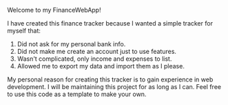 Welcome to my FinanceWebApp!

I have created this finance tracker because I wanted a simple tracker for myself that:
1. Did not ask for my personal bank info.
2. Did not make me create an account just to use features.
3. Wasn't complicated, only income and expenses to list.
4. Allowed me to export my data and import them as I please.

My personal reason for creating this tracker is to gain experience in web development.
I will be maintaining this project for as long as I can. Feel free to use this code 
as a template to make your own.
